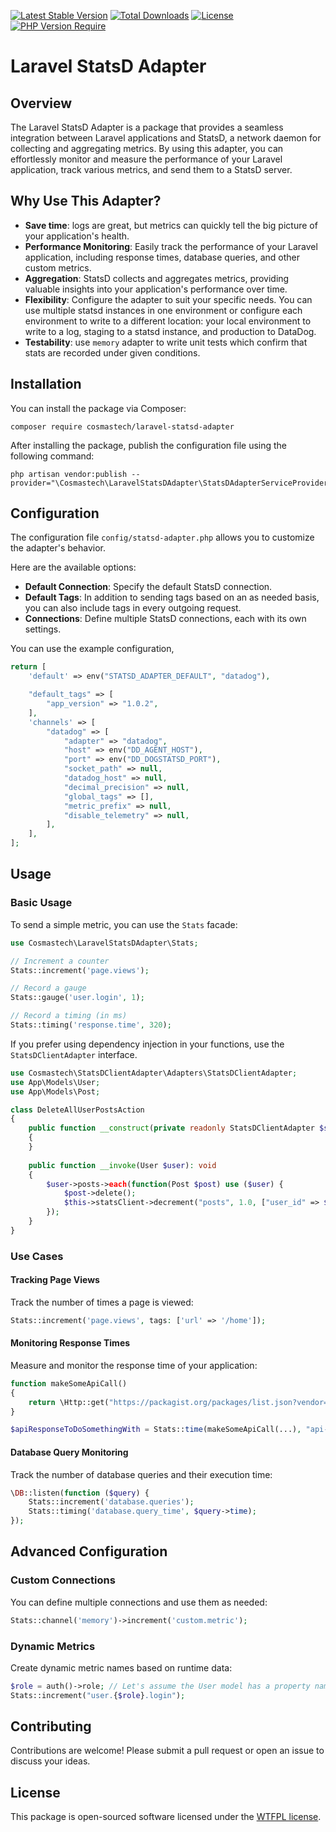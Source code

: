 [![Latest Stable Version](http://poser.pugx.org/cosmastech/laravel-statsd-adapter/v)](https://packagist.org/packages/cosmastech/laravel-statsd-adapter) [![Total Downloads](http://poser.pugx.org/cosmastech/laravel-statsd-adapter/downloads)](https://packagist.org/packages/cosmastech/laravel-statsd-adapter) [![License](http://poser.pugx.org/cosmastech/laravel-statsd-adapter/license)](https://packagist.org/packages/cosmastech/laravel-statsd-adapter) [![PHP Version Require](http://poser.pugx.org/cosmastech/laravel-statsd-adapter/require/php)](https://packagist.org/packages/cosmastech/laravel-statsd-adapter)

# Laravel StatsD Adapter

## Overview

The Laravel StatsD Adapter is a package that provides a seamless integration between Laravel applications and StatsD,
a network daemon for collecting and aggregating metrics. By using this adapter, you can effortlessly monitor and 
measure the performance of your Laravel application, track various metrics, and send them to a StatsD server.

## Why Use This Adapter?

- **Save time**: logs are great, but metrics can quickly tell the big picture of your application's health.
- **Performance Monitoring**: Easily track the performance of your Laravel application, including response times, database queries, and other custom metrics.
- **Aggregation**: StatsD collects and aggregates metrics, providing valuable insights into your application's performance over time.
- **Flexibility**: Configure the adapter to suit your specific needs. You can use multiple statsd instances in one environment or configure each environment to write to a different location: your local environment to write to a log, staging to a statsd instance, and production to DataDog.
- **Testability**: use `memory` adapter to write unit tests which confirm that stats are recorded under given conditions.

## Installation

You can install the package via Composer:

```shell
composer require cosmastech/laravel-statsd-adapter
```

After installing the package, publish the configuration file using the following command:

```shell
php artisan vendor:publish --provider="\Cosmastech\LaravelStatsDAdapter\StatsDAdapterServiceProvider"
```

## Configuration

The configuration file `config/statsd-adapter.php` allows you to customize the adapter's behavior. 

Here are the available options:

- **Default Connection**: Specify the default StatsD connection.
- **Default Tags**: In addition to sending tags based on an as needed basis, you can also include tags in every outgoing request.
- **Connections**: Define multiple StatsD connections, each with its own settings.

You can use the example configuration, 

```php
return [
    'default' => env("STATSD_ADAPTER_DEFAULT", "datadog"),

    "default_tags" => [
        "app_version" => "1.0.2",
    ],
    'channels' => [
        "datadog" => [
            "adapter" => "datadog",
            "host" => env("DD_AGENT_HOST"),
            "port" => env("DD_DOGSTATSD_PORT"),
            "socket_path" => null,
            "datadog_host" => null,
            "decimal_precision" => null,
            "global_tags" => [],
            "metric_prefix" => null,
            "disable_telemetry" => null,
        ],
    ],
];
```

## Usage

### Basic Usage

To send a simple metric, you can use the `Stats` facade:

```php
use Cosmastech\LaravelStatsDAdapter\Stats;

// Increment a counter
Stats::increment('page.views');

// Record a gauge
Stats::gauge('user.login', 1);

// Record a timing (in ms)
Stats::timing('response.time', 320);
```

If you prefer using dependency injection in your functions, use the `StatsDClientAdapter` interface.

```php
use Cosmastech\StatsDClientAdapter\Adapters\StatsDClientAdapter;
use App\Models\User;
use App\Models\Post;

class DeleteAllUserPostsAction
{
    public function __construct(private readonly StatsDClientAdapter $statsClient)
    {
    }
    
    public function __invoke(User $user): void
    {
        $user->posts->each(function(Post $post) use ($user) {
            $post->delete();
            $this->statsClient->decrement("posts", 1.0, ["user_id" => $user->id], 1);
        });
    }
}
```

### Use Cases

#### Tracking Page Views

Track the number of times a page is viewed:

```php
Stats::increment('page.views', tags: ['url' => '/home']);
```

#### Monitoring Response Times

Measure and monitor the response time of your application:

```php
function makeSomeApiCall()
{
    return \Http::get("https://packagist.org/packages/list.json?vendor=cosmastech");
}

$apiResponseToDoSomethingWith = Stats::time(makeSomeApiCall(...), "api-request");
```

#### Database Query Monitoring

Track the number of database queries and their execution time:

```php
\DB::listen(function ($query) {
    Stats::increment('database.queries');
    Stats::timing('database.query_time', $query->time);
});
```

## Advanced Configuration

### Custom Connections

You can define multiple connections and use them as needed:

```php
Stats::channel('memory')->increment('custom.metric');
```

### Dynamic Metrics

Create dynamic metric names based on runtime data:

```php
$role = auth()->role; // Let's assume the User model has a property named `role`
Stats::increment("user.{$role}.login");
```

## Contributing

Contributions are welcome! Please submit a pull request or open an issue to discuss your ideas.

## License

This package is open-sourced software licensed under the [WTFPL license](LICENSE.txt).
